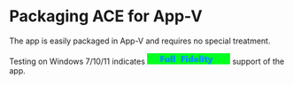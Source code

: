 # Packaging ACE for App-V

The app is easily packaged in App-V and requires no special treatment.

Testing on Windows 7/10/11 indicates [<img src="/media/CatFullFidelity.png" alt="Full Fidelity" />](/media/CatFullFidelity.png) support of the app.
